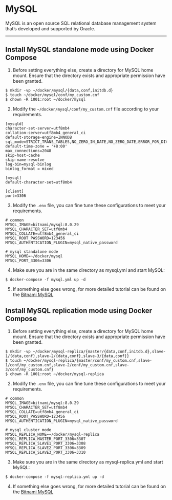 # MySQL

MySQL is an open source SQL relational database management system that’s developed and supported by Oracle.

---

## Install MySQL standalone mode using Docker Compose

1. Before setting everything else, create a directory for MySQL home mount. Ensure that the directory exists and
   appropriate permission have been granted.

```shell 
$ mkdir -vp ~/docker/mysql/{data,conf,initdb.d}
$ touch ~/docker/mysql/conf/my_custom.cnf
$ chown -R 1001:root ~/docker/mysql
``` 

2. Modify the `~/docker/mysql/conf/my_custom.cnf` file according to your requirements.
```properties 
[mysqld]
character-set-server=utf8mb4
collation-server=utf8mb4_general_ci
default-storage-engine=INNODB
sql_mode=STRICT_TRANS_TABLES,NO_ZERO_IN_DATE,NO_ZERO_DATE,ERROR_FOR_DIVISION_BY_ZERO,NO_ENGINE_SUBSTITUTION
default-time-zone = '+8:00'
max_connections=2048
skip-host-cache
skip-name-resolve
log-bin=mysql-binlog
binlog_format = mixed

[mysql]
default-character-set=utf8mb4

[client]
port=3306
```

3. Modify the `.env` file, you can fine tune these configurations to meet your requirements.

```properties 
# common
MYSQL_IMAGE=bitnami/mysql:8.0.29
MYSQL_CHARACTER_SET=utf8mb4
MYSQL_COLLATE=utf8mb4_general_ci
MYSQL_ROOT_PASSWORD=123456
MYSQL_AUTHENTICATION_PLUGIN=mysql_native_password

# mysql standalone mode
MYSQL_HOME=~/docker/mysql
MYSQL_PORT_3306=3306
```

4. Make sure you are in the same directory as mysql.yml and start MySQL:

```shell 
$ docker-compose -f mysql.yml up -d
```

5. If something else goes wrong, for more detailed tutorial can be found on
   the [Bitnami MySQL](https://hub.docker.com/r/bitnami/mysql)

## Install MySQL replication mode using Docker Compose

1. Before setting everything else, create a directory for MySQL home mount. Ensure that the directory exists and
   appropriate permission have been granted.

```shell 
$ mkdir -vp ~/docker/mysql-replica/{master/{data,conf,initdb.d},slave-1/{data,conf},slave-2/{data,conf},slave-3/{data,conf}}
$ touch ~/docker/mysql-replica/{master/conf/my_custom.cnf,slave-1/conf/my_custom.cnf,slave-2/conf/my_custom.cnf,slave-3/conf/my_custom.cnf}
$ chown -R 1001:root ~/docker/mysql-replica
``` 

2. Modify the `.env` file, you can fine tune these configurations to meet your requirements.

```properties 
# common
MYSQL_IMAGE=bitnami/mysql:8.0.29
MYSQL_CHARACTER_SET=utf8mb4
MYSQL_COLLATE=utf8mb4_general_ci
MYSQL_ROOT_PASSWORD=123456
MYSQL_AUTHENTICATION_PLUGIN=mysql_native_password

# mysql cluster mode
MYSQL_REPLICA_HOME=~/docker/mysql-replica
MYSQL_REPLICA_MASTER_PORT_3306=3307
MYSQL_REPLICA_SLAVE1_PORT_3306=3308
MYSQL_REPLICA_SLAVE2_PORT_3306=3309
MYSQL_REPLICA_SLAVE3_PORT_3306=3310
```

3. Make sure you are in the same directory as mysql-replica.yml and start MySQL:

```shell 
$ docker-compose -f mysql-replica.yml up -d
```

4. If something else goes wrong, for more detailed tutorial can be found on
   the [Bitnami MySQL](https://hub.docker.com/r/bitnami/mysql)
